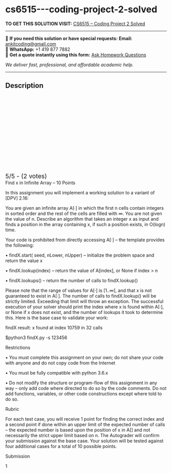 # cs6515---coding-project-2-solved
**TO GET THIS SOLUTION VISIT:** [CS6515 – Coding Project 2 Solved](https://www.ankitcodinghub.com/product/cs6515-coding-project-2-solved/)


---

📩 **If you need this solution or have special requests:** **Email:** ankitcoding@gmail.com  
📱 **WhatsApp:** +1 419 877 7882  
📄 **Get a quote instantly using this form:** [Ask Homework Questions](https://www.ankitcodinghub.com/services/ask-homework-questions/)

*We deliver fast, professional, and affordable academic help.*

---

<h2>Description</h2>



<div class="kk-star-ratings kksr-auto kksr-align-center kksr-valign-top" data-payload="{&quot;align&quot;:&quot;center&quot;,&quot;id&quot;:&quot;106040&quot;,&quot;slug&quot;:&quot;default&quot;,&quot;valign&quot;:&quot;top&quot;,&quot;ignore&quot;:&quot;&quot;,&quot;reference&quot;:&quot;auto&quot;,&quot;class&quot;:&quot;&quot;,&quot;count&quot;:&quot;2&quot;,&quot;legendonly&quot;:&quot;&quot;,&quot;readonly&quot;:&quot;&quot;,&quot;score&quot;:&quot;5&quot;,&quot;starsonly&quot;:&quot;&quot;,&quot;best&quot;:&quot;5&quot;,&quot;gap&quot;:&quot;4&quot;,&quot;greet&quot;:&quot;Rate this product&quot;,&quot;legend&quot;:&quot;5\/5 - (2 votes)&quot;,&quot;size&quot;:&quot;24&quot;,&quot;title&quot;:&quot;CS6515 - Coding Project 2 Solved&quot;,&quot;width&quot;:&quot;138&quot;,&quot;_legend&quot;:&quot;{score}\/{best} - ({count} {votes})&quot;,&quot;font_factor&quot;:&quot;1.25&quot;}">

<div class="kksr-stars">

<div class="kksr-stars-inactive">
            <div class="kksr-star" data-star="1" style="padding-right: 4px">


<div class="kksr-icon" style="width: 24px; height: 24px;"></div>
        </div>
            <div class="kksr-star" data-star="2" style="padding-right: 4px">


<div class="kksr-icon" style="width: 24px; height: 24px;"></div>
        </div>
            <div class="kksr-star" data-star="3" style="padding-right: 4px">


<div class="kksr-icon" style="width: 24px; height: 24px;"></div>
        </div>
            <div class="kksr-star" data-star="4" style="padding-right: 4px">


<div class="kksr-icon" style="width: 24px; height: 24px;"></div>
        </div>
            <div class="kksr-star" data-star="5" style="padding-right: 4px">


<div class="kksr-icon" style="width: 24px; height: 24px;"></div>
        </div>
    </div>

<div class="kksr-stars-active" style="width: 138px;">
            <div class="kksr-star" style="padding-right: 4px">


<div class="kksr-icon" style="width: 24px; height: 24px;"></div>
        </div>
            <div class="kksr-star" style="padding-right: 4px">


<div class="kksr-icon" style="width: 24px; height: 24px;"></div>
        </div>
            <div class="kksr-star" style="padding-right: 4px">


<div class="kksr-icon" style="width: 24px; height: 24px;"></div>
        </div>
            <div class="kksr-star" style="padding-right: 4px">


<div class="kksr-icon" style="width: 24px; height: 24px;"></div>
        </div>
            <div class="kksr-star" style="padding-right: 4px">


<div class="kksr-icon" style="width: 24px; height: 24px;"></div>
        </div>
    </div>
</div>


<div class="kksr-legend" style="font-size: 19.2px;">
            5/5 - (2 votes)    </div>
    </div>
Find x in Infinite Array – 10 Points

In this assignment you will implement a working solution to a variant of [DPV] 2.16:

You are given an infinite array A[·] in which the first n cells contain integers in sorted order and the rest of the cells are filled with ∞. You are not given the value of n. Describe an algorithm that takes an integer x as input and finds a position in the array containing x, if such a position exists, in O(logn) time.

Your code is prohibited from directly accessing A[·] – the template provides the following:

• findX.start( seed, nLower, nUpper) – initialize the problem space and return the value x

• findX.lookup(index) – return the value of A[index], or None if index &gt; n

• findX.lookups() – return the number of calls to findX.lookup()

Please note that the range of values for A[·] is [1..∞], and that x is not guaranteed to exist in A[·]. The number of calls to findX.lookup() will be strictly limited. Exceeding that limit will throw an exception. The successful execution of your solver should print the index where x is found within A[·], or None if x does not exist, and the number of lookups it took to determine this. Here is the base case to validate your work:

findX result: x found at index 10759 in 32 calls

$python3 findX.py -s 123456

Restrictions

• You must complete this assignment on your own; do not share your code with anyone and do not copy code from the Internet

• You must be fully compatible with python 3.6.x

• Do not modify the structure or program-flow of this assignment in any way – only add code where directed to do so by the code comments. Do not add functions, variables, or other code constructions except where told to do so.

Rubric

For each test case, you will receive 1 point for finding the correct index and a second point if done within an upper limit of the expected number of calls – the expected number is based upon the position of x in A[] and not necessarily the strict upper limit based on n. The Autograder will confirm your submission against the base case. Your solution will be tested against four additional cases for a total of 10 possible points.

Submission

1
